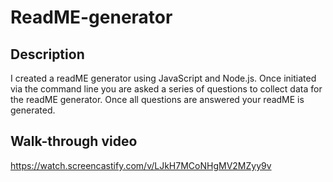 # ReadME-generator

## Description

I created a readME generator using JavaScript and Node.js. Once initiated via the command line you are asked a series of questions to collect data for the readME generator. Once all questions are answered your readME is generated.

## Walk-through video

https://watch.screencastify.com/v/LJkH7MCoNHgMV2MZyy9v
